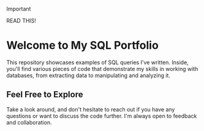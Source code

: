 > [!IMPORTANT]
> READ THIS!

# Welcome to My SQL Portfolio

This repository showcases examples of SQL queries I've written. Inside, you'll find various pieces of code that demonstrate my skills in working with databases, from extracting data to manipulating and analyzing it.

## Feel Free to Explore

Take a look around, and don't hesitate to reach out if you have any questions or want to discuss the code further. I'm always open to feedback and collaboration.
